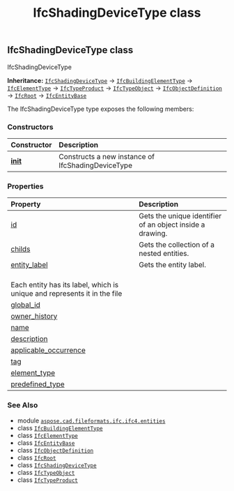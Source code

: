 ﻿---
title: IfcShadingDeviceType class
second_title: Aspose.CAD for Python via .NET API References
description: 
type: docs
weight: 5940
url: /python-net/aspose.cad.fileformats.ifc.ifc4.entities/ifcshadingdevicetype/
is_root: false
---

## IfcShadingDeviceType class

IfcShadingDeviceType



**Inheritance:** [`IfcShadingDeviceType`](/cad/python-net/aspose.cad.fileformats.ifc.ifc4.entities/ifcshadingdevicetype) → 
[`IfcBuildingElementType`](/cad/python-net/aspose.cad.fileformats.ifc.ifc4.entities/ifcbuildingelementtype) → 
[`IfcElementType`](/cad/python-net/aspose.cad.fileformats.ifc.ifc4.entities/ifcelementtype) → 
[`IfcTypeProduct`](/cad/python-net/aspose.cad.fileformats.ifc.ifc4.entities/ifctypeproduct) → 
[`IfcTypeObject`](/cad/python-net/aspose.cad.fileformats.ifc.ifc4.entities/ifctypeobject) → 
[`IfcObjectDefinition`](/cad/python-net/aspose.cad.fileformats.ifc.ifc4.entities/ifcobjectdefinition) → 
[`IfcRoot`](/cad/python-net/aspose.cad.fileformats.ifc.ifc4.entities/ifcroot) → 
[`IfcEntityBase`](/cad/python-net/aspose.cad.fileformats.ifc/ifcentitybase)



The IfcShadingDeviceType type exposes the following members:

### Constructors
| Constructor | Description |
| :- | :- |
| [__init__](/cad/python-net/aspose.cad.fileformats.ifc.ifc4.entities/ifcshadingdevicetype/__init__/#) | Constructs a new instance of IfcShadingDeviceType |


### Properties
| Property | Description |
| :- | :- |
| [id](/cad/python-net/aspose.cad.fileformats.ifc.ifc4.entities/ifcshadingdevicetype/id) | Gets the unique identifier of an object inside a drawing. |
| [childs](/cad/python-net/aspose.cad.fileformats.ifc.ifc4.entities/ifcshadingdevicetype/childs) | Gets the collection of a nested entities. |
| [entity_label](/cad/python-net/aspose.cad.fileformats.ifc.ifc4.entities/ifcshadingdevicetype/entity_label) | Gets the entity label.<br/>Each entity has its label, which is unique and represents it in the file |
| [global_id](/cad/python-net/aspose.cad.fileformats.ifc.ifc4.entities/ifcshadingdevicetype/global_id) |  |
| [owner_history](/cad/python-net/aspose.cad.fileformats.ifc.ifc4.entities/ifcshadingdevicetype/owner_history) |  |
| [name](/cad/python-net/aspose.cad.fileformats.ifc.ifc4.entities/ifcshadingdevicetype/name) |  |
| [description](/cad/python-net/aspose.cad.fileformats.ifc.ifc4.entities/ifcshadingdevicetype/description) |  |
| [applicable_occurrence](/cad/python-net/aspose.cad.fileformats.ifc.ifc4.entities/ifcshadingdevicetype/applicable_occurrence) |  |
| [tag](/cad/python-net/aspose.cad.fileformats.ifc.ifc4.entities/ifcshadingdevicetype/tag) |  |
| [element_type](/cad/python-net/aspose.cad.fileformats.ifc.ifc4.entities/ifcshadingdevicetype/element_type) |  |
| [predefined_type](/cad/python-net/aspose.cad.fileformats.ifc.ifc4.entities/ifcshadingdevicetype/predefined_type) |  |



### See Also
* module [`aspose.cad.fileformats.ifc.ifc4.entities`](..)
* class [`IfcBuildingElementType`](/cad/python-net/aspose.cad.fileformats.ifc.ifc4.entities/ifcbuildingelementtype)
* class [`IfcElementType`](/cad/python-net/aspose.cad.fileformats.ifc.ifc4.entities/ifcelementtype)
* class [`IfcEntityBase`](/cad/python-net/aspose.cad.fileformats.ifc/ifcentitybase)
* class [`IfcObjectDefinition`](/cad/python-net/aspose.cad.fileformats.ifc.ifc4.entities/ifcobjectdefinition)
* class [`IfcRoot`](/cad/python-net/aspose.cad.fileformats.ifc.ifc4.entities/ifcroot)
* class [`IfcShadingDeviceType`](/cad/python-net/aspose.cad.fileformats.ifc.ifc4.entities/ifcshadingdevicetype)
* class [`IfcTypeObject`](/cad/python-net/aspose.cad.fileformats.ifc.ifc4.entities/ifctypeobject)
* class [`IfcTypeProduct`](/cad/python-net/aspose.cad.fileformats.ifc.ifc4.entities/ifctypeproduct)
